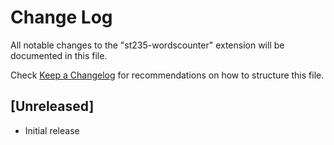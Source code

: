 # Change Log

All notable changes to the "st235-wordscounter" extension will be documented in this file.

Check [Keep a Changelog](http://keepachangelog.com/) for recommendations on how to structure this file.

## [Unreleased]

- Initial release